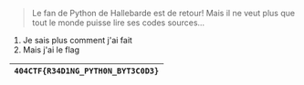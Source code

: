 > Le fan de Python de Hallebarde est de retour! Mais il ne veut plus que tout le monde puisse lire ses codes sources...

1. Je sais plus comment j'ai fait
2. Mais j'ai le flag


| `404CTF{R34D1NG_PYTH0N_BYT3C0D3}` |
|-----------------------------------|
